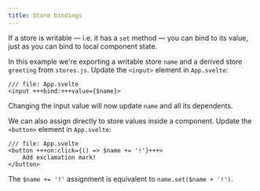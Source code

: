 ```yaml
---
title: Store bindings
---
```


If a store is writable — i.e. it has a `set` method — you can bind to its value, just as you can bind to local component state.

In this example we're exporting a writable store `name` and a derived store `greeting` from `stores.js`. Update the `<input>` element in `App.svelte`:

```svelte
/// file: App.svelte
<input +++bind:+++value={$name}>
```

Changing the input value will now update `name` and all its dependents.

We can also assign directly to store values inside a component. Update the `<button>` element in `App.svelte`:

```svelte
/// file: App.svelte
<button +++on:click={() => $name += '!'}+++>
	Add exclamation mark!
</button>
```

The `$name += '!'` assignment is equivalent to `name.set($name + '!')`.
